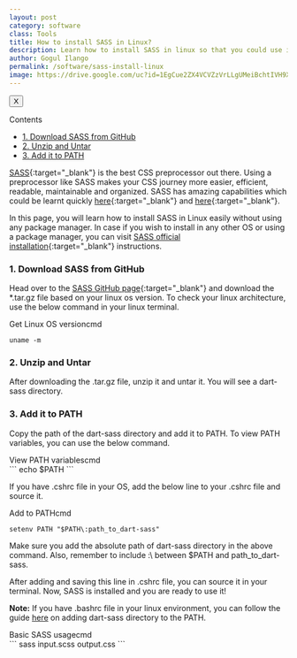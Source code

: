 ```yaml
---
layout: post
category: software
class: Tools
title: How to install SASS in Linux?
description: Learn how to install SASS in linux so that you could use it to write neat and clean CSS.
author: Gogul Ilango
permalink: /software/sass-install-linux
image: https://drive.google.com/uc?id=1EgCue2ZX4VCVZzVrLLgUMeiBchtIVH9X
---
```


<div class="sidebar_tracker" id="sidebar_tracker">
  <button onclick="closeSidebar('sidebar_tracker_content')">X</button>
  <p onclick="showSidebar('sidebar_tracker_content')">Contents</p>
  <ul id="sidebar_tracker_content">
    <li><a class="sidebar_links" onclick="handleSideBarLinks(this.id)" id="link_1" href="#download-sass-from-github">1. Download SASS from GitHub</a></li>
    <li><a class="sidebar_links" onclick="handleSideBarLinks(this.id)" id="link_2" href="#unzip-and-untar">2. Unzip and Untar</a></li>
    <li><a class="sidebar_links" onclick="handleSideBarLinks(this.id)" id="link_3" href="#add-it-to-path">3. Add it to PATH</a></li>
  </ul>
</div>

[SASS](https://sass-lang.com/){:target="_blank"} is the best CSS preprocessor out there. Using a preprocessor like SASS makes your CSS journey more easier, efficient, readable, maintainable and organized. SASS has amazing capabilities which could be learnt quickly [here](https://sass-lang.com/guide){:target="_blank"} and [here](https://tutorialzine.com/2016/01/learn-sass-in-15-minutes){:target="_blank"}.

In this page, you will learn how to install SASS in Linux easily without using any package manager. In case if you wish to install in any other OS or using a package manager, you can visit [SASS official installation](https://sass-lang.com/install){:target="_blank"} instructions.

<h3 id="download-sass-from-github">1. Download SASS from GitHub</h3>

Head over to the [SASS GitHub page](https://github.com/sass/dart-sass/releases/tag/1.9.0){:target="_blank"} and download the <span class="coding">*.tar.gz</span> file based on your linux os version. To check your linux architecture, use the below command in your linux terminal.

<div class="code-head">Get Linux OS version<span>cmd</span></div>

```
uname -m
```

<h3 id="unzip-and-untar">2. Unzip and Untar</h3>

After downloading the <span class="coding">.tar.gz</span> file, unzip it and untar it. You will see a <span class="coding">dart-sass</span> directory.

<h3 id="add-it-to-path">3. Add it to PATH</h3>

Copy the path of the <span class="coding">dart-sass</span> directory and add it to <span class="coding">PATH</span>. To view <span class="coding">PATH</span> variables, you can use the below command.

<div class="code-head">View PATH variables<span>cmd</span></div>
```
echo $PATH
```

If you have <span class="coding">.cshrc</span> file in your OS, add the below line to your <span class="coding">.cshrc</span> file and source it.

<div class="code-head">Add to PATH<span>cmd</span></div>

```
setenv PATH "$PATH\:path_to_dart-sass"
```

Make sure you add the absolute path of <span class="coding">dart-sass</span> directory in the above command. Also, remember to include :\ between <span class="coding">$PATH</span> and <span class="coding">path_to_dart-sass</span>.

After adding and saving this line in <span class="coding">.cshrc</span> file, you can source it in your terminal. Now, SASS is installed and you are ready to use it!

<div class="note">
<p>
	<b>Note:</b> If you have <span class="coding">.bashrc</span> file in your linux environment, you can follow the guide <a href="https://katiek2.github.io/path-doc/" target="_blank">here</a> on adding <span class="coding">dart-sass</span> directory to the PATH.
</p>
</div>

<div class="code-head">Basic SASS usage<span>cmd</span></div>
```
sass input.scss output.css
```